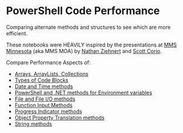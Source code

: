 # PowerShell Code Performance

Comparing alternate methods and structures to see which are more efficient.

These notebooks were HEAVILY inspired by the presentations at [MMS Minnesota](https://twitter.com/mmsmoa) (aka MMS MOA) by [Nathan Ziehnert](https://twitter.com/theznerd) and [Scott Corio](https://twitter.com/scottcorio).

Compare Performance Aspects of:

* [Arrays, ArrayLists, Collections](./ps-arrays.ipynb)
* [Types of Code Blocks](./ps-codeblocks.ipynb)
* [Date and Time methods](./ps-datetime.ipynb)
* [PowerShell and .NET methods for Environment variables](./ps-env.ipynb)
* [File and File I/O methods](./ps-files.ipynb)
* [Function Input Methods](./ps-function-input.ipynb)
* [Progress Indicator methods](./ps-progress.ipynb)
* [Object Property Translation methods](./ps-select-props.ipynb)
* [String methods](./ps-strings.ipynb)